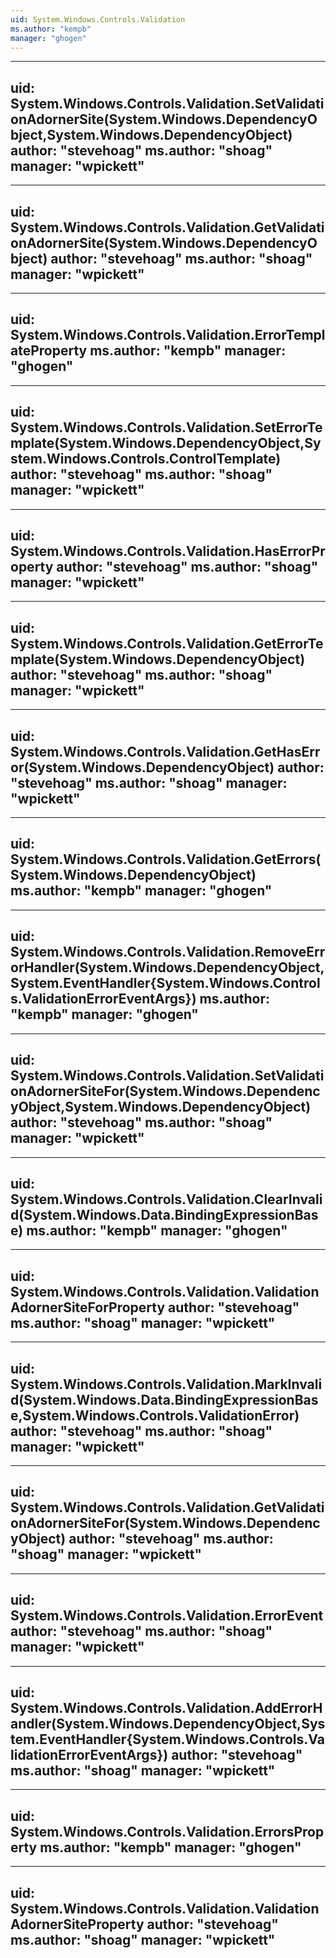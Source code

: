 ```yaml
---
uid: System.Windows.Controls.Validation
ms.author: "kempb"
manager: "ghogen"
---
```


---
uid: System.Windows.Controls.Validation.SetValidationAdornerSite(System.Windows.DependencyObject,System.Windows.DependencyObject)
author: "stevehoag"
ms.author: "shoag"
manager: "wpickett"
---

---
uid: System.Windows.Controls.Validation.GetValidationAdornerSite(System.Windows.DependencyObject)
author: "stevehoag"
ms.author: "shoag"
manager: "wpickett"
---

---
uid: System.Windows.Controls.Validation.ErrorTemplateProperty
ms.author: "kempb"
manager: "ghogen"
---

---
uid: System.Windows.Controls.Validation.SetErrorTemplate(System.Windows.DependencyObject,System.Windows.Controls.ControlTemplate)
author: "stevehoag"
ms.author: "shoag"
manager: "wpickett"
---

---
uid: System.Windows.Controls.Validation.HasErrorProperty
author: "stevehoag"
ms.author: "shoag"
manager: "wpickett"
---

---
uid: System.Windows.Controls.Validation.GetErrorTemplate(System.Windows.DependencyObject)
author: "stevehoag"
ms.author: "shoag"
manager: "wpickett"
---

---
uid: System.Windows.Controls.Validation.GetHasError(System.Windows.DependencyObject)
author: "stevehoag"
ms.author: "shoag"
manager: "wpickett"
---

---
uid: System.Windows.Controls.Validation.GetErrors(System.Windows.DependencyObject)
ms.author: "kempb"
manager: "ghogen"
---

---
uid: System.Windows.Controls.Validation.RemoveErrorHandler(System.Windows.DependencyObject,System.EventHandler{System.Windows.Controls.ValidationErrorEventArgs})
ms.author: "kempb"
manager: "ghogen"
---

---
uid: System.Windows.Controls.Validation.SetValidationAdornerSiteFor(System.Windows.DependencyObject,System.Windows.DependencyObject)
author: "stevehoag"
ms.author: "shoag"
manager: "wpickett"
---

---
uid: System.Windows.Controls.Validation.ClearInvalid(System.Windows.Data.BindingExpressionBase)
ms.author: "kempb"
manager: "ghogen"
---

---
uid: System.Windows.Controls.Validation.ValidationAdornerSiteForProperty
author: "stevehoag"
ms.author: "shoag"
manager: "wpickett"
---

---
uid: System.Windows.Controls.Validation.MarkInvalid(System.Windows.Data.BindingExpressionBase,System.Windows.Controls.ValidationError)
author: "stevehoag"
ms.author: "shoag"
manager: "wpickett"
---

---
uid: System.Windows.Controls.Validation.GetValidationAdornerSiteFor(System.Windows.DependencyObject)
author: "stevehoag"
ms.author: "shoag"
manager: "wpickett"
---

---
uid: System.Windows.Controls.Validation.ErrorEvent
author: "stevehoag"
ms.author: "shoag"
manager: "wpickett"
---

---
uid: System.Windows.Controls.Validation.AddErrorHandler(System.Windows.DependencyObject,System.EventHandler{System.Windows.Controls.ValidationErrorEventArgs})
author: "stevehoag"
ms.author: "shoag"
manager: "wpickett"
---

---
uid: System.Windows.Controls.Validation.ErrorsProperty
ms.author: "kempb"
manager: "ghogen"
---

---
uid: System.Windows.Controls.Validation.ValidationAdornerSiteProperty
author: "stevehoag"
ms.author: "shoag"
manager: "wpickett"
---
